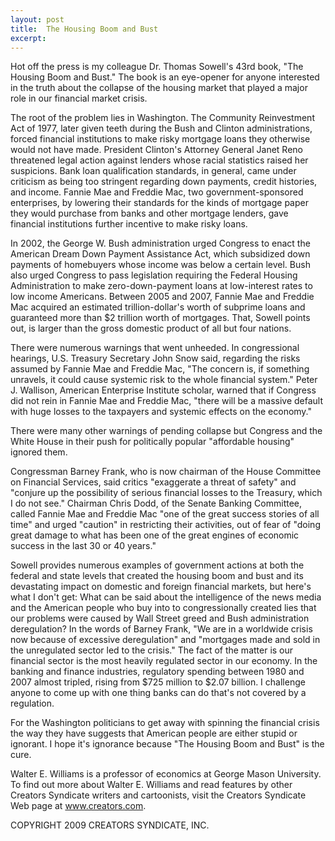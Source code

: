 ```yaml
---
layout: post
title:  The Housing Boom and Bust
excerpt:
---
```


Hot off the press is my colleague Dr. Thomas Sowell's 43rd book, "The Housing Boom and Bust." The book is an eye-opener for anyone interested in the truth about the collapse of the housing market that played a major role in our financial market crisis.

The root of the problem lies in Washington. The Community Reinvestment Act of 1977, later given teeth during the Bush and Clinton administrations, forced financial institutions to make risky mortgage loans they otherwise would not have made. President Clinton's Attorney General Janet Reno threatened legal action against lenders whose racial statistics raised her suspicions. Bank loan qualification standards, in general, came under criticism as being too stringent regarding down payments, credit histories, and income. Fannie Mae and Freddie Mac, two government-sponsored enterprises, by lowering their standards for the kinds of mortgage paper they would purchase from banks and other mortgage lenders, gave financial institutions further incentive to make risky loans.

In 2002, the George W. Bush administration urged Congress to enact the American Dream Down Payment Assistance Act, which subsidized down payments of homebuyers whose income was below a certain level. Bush also urged Congress to pass legislation requiring the Federal Housing Administration to make zero-down-payment loans at low-interest rates to low income Americans. Between 2005 and 2007, Fannie Mae and Freddie Mac acquired an estimated trillion-dollar's worth of subprime loans and guaranteed more than $2 trillion worth of mortgages. That, Sowell points out, is larger than the gross domestic product of all but four nations.

There were numerous warnings that went unheeded. In congressional hearings, U.S. Treasury Secretary John Snow said, regarding the risks assumed by Fannie Mae and Freddie Mac, "The concern is, if something unravels, it could cause systemic risk to the whole financial system." Peter J. Wallison, American Enterprise Institute scholar, warned that if Congress did not rein in Fannie Mae and Freddie Mac, "there will be a massive default with huge losses to the taxpayers and systemic effects on the economy."

There were many other warnings of pending collapse but Congress and the White House in their push for politically popular "affordable housing" ignored them.

 Congressman Barney Frank, who is now chairman of the House Committee on Financial Services, said critics "exaggerate a threat of safety" and "conjure up the possibility of serious financial losses to the Treasury, which I do not see." Chairman Chris Dodd, of the Senate Banking Committee, called Fannie Mae and Freddie Mac "one of the great success stories of all time" and urged "caution" in restricting their activities, out of fear of "doing great damage to what has been one of the great engines of economic success in the last 30 or 40 years."

Sowell provides numerous examples of government actions at both the federal and state levels that created the housing boom and bust and its devastating impact on domestic and foreign financial markets, but here's what I don't get: What can be said about the intelligence of the news media and the American people who buy into to congressionally created lies that our problems were caused by Wall Street greed and Bush administration deregulation? In the words of Barney Frank, "We are in a worldwide crisis now because of excessive deregulation" and "mortgages made and sold in the unregulated sector led to the crisis." The fact of the matter is our financial sector is the most heavily regulated sector in our economy. In the banking and finance industries, regulatory spending between 1980 and 2007 almost tripled, rising from $725 million to $2.07 billion. I challenge anyone to come up with one thing banks can do that's not covered by a regulation.

For the Washington politicians to get away with spinning the financial crisis the way they have suggests that American people are either stupid or ignorant. I hope it's ignorance because "The Housing Boom and Bust" is the cure.

Walter E. Williams is a professor of economics at George Mason University. To find out more about Walter E. Williams and read features by other Creators Syndicate writers and cartoonists, visit the Creators Syndicate Web page at www.creators.com.

COPYRIGHT 2009 CREATORS SYNDICATE, INC.
